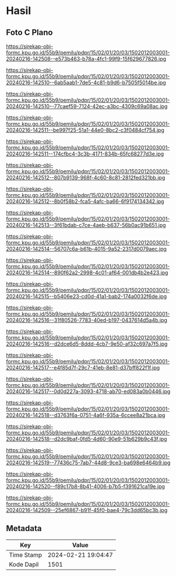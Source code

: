 # Hasil

## Foto C Plano

https://sirekap-obj-formc.kpu.go.id/55b9/pemilu/pdpr/15/02/01/20/03/1502012003001-20240216-142508--e573b463-b78a-4fc1-99f9-15f629677826.jpg

https://sirekap-obj-formc.kpu.go.id/55b9/pemilu/pdpr/15/02/01/20/03/1502012003001-20240216-142510--6ab5aab1-7de5-4c81-b9d6-b7505f5014be.jpg

https://sirekap-obj-formc.kpu.go.id/55b9/pemilu/pdpr/15/02/01/20/03/1502012003001-20240216-142510--77caef59-7124-42ec-a3bc-4309c69a08ac.jpg

https://sirekap-obj-formc.kpu.go.id/55b9/pemilu/pdpr/15/02/01/20/03/1502012003001-20240216-142511--be997f25-51a1-44e0-8bc2-c3f0484cf754.jpg

https://sirekap-obj-formc.kpu.go.id/55b9/pemilu/pdpr/15/02/01/20/03/1502012003001-20240216-142511--174cfbc4-3c3b-4171-834b-65fc68277d3e.jpg

https://sirekap-obj-formc.kpu.go.id/55b9/pemilu/pdpr/15/02/01/20/03/1502012003001-20240216-142512--807b9139-968f-4c60-8c81-2812fed321bb.jpg

https://sirekap-obj-formc.kpu.go.id/55b9/pemilu/pdpr/15/02/01/20/03/1502012003001-20240216-142512--8b0f58b2-fca5-4afc-ba66-6f9174134342.jpg

https://sirekap-obj-formc.kpu.go.id/55b9/pemilu/pdpr/15/02/01/20/03/1502012003001-20240216-142513--3f61bdab-c7ce-4aeb-b637-56b0ac91b651.jpg

https://sirekap-obj-formc.kpu.go.id/55b9/pemilu/pdpr/15/02/01/20/03/1502012003001-20240216-142514--56707c6a-b61b-4015-9a52-2317d0079aec.jpg

https://sirekap-obj-formc.kpu.go.id/55b9/pemilu/pdpr/15/02/01/20/03/1502012003001-20240216-142514--890f62a2-2998-4c01-af64-001db4b2e423.jpg

https://sirekap-obj-formc.kpu.go.id/55b9/pemilu/pdpr/15/02/01/20/03/1502012003001-20240216-142515--b5406e23-cd0d-41a1-bab2-174a0032f6de.jpg

https://sirekap-obj-formc.kpu.go.id/55b9/pemilu/pdpr/15/02/01/20/03/1502012003001-20240216-142516--31f80526-7783-40ed-b197-0437614d5a4b.jpg

https://sirekap-obj-formc.kpu.go.id/55b9/pemilu/pdpr/15/02/01/20/03/1502012003001-20240216-142516--d2dce6d5-8ddd-4cb7-9e50-af32c697a7f5.jpg

https://sirekap-obj-formc.kpu.go.id/55b9/pemilu/pdpr/15/02/01/20/03/1502012003001-20240216-142517--e4f85d7f-29c7-41eb-8e81-d37bff822f1f.jpg

https://sirekap-obj-formc.kpu.go.id/55b9/pemilu/pdpr/15/02/01/20/03/1502012003001-20240216-142517--0d0d227a-3093-4718-ab70-ed083a0b0446.jpg

https://sirekap-obj-formc.kpu.go.id/55b9/pemilu/pdpr/15/02/01/20/03/1502012003001-20240216-142518--d3763f6a-0751-4a6f-935a-6ccee8a21bca.jpg

https://sirekap-obj-formc.kpu.go.id/55b9/pemilu/pdpr/15/02/01/20/03/1502012003001-20240216-142518--d2dc9baf-0fd5-4d60-90e9-51b629b9c43f.jpg

https://sirekap-obj-formc.kpu.go.id/55b9/pemilu/pdpr/15/02/01/20/03/1502012003001-20240216-142519--77436c75-7ab7-44d8-9ce3-ba698e6464b9.jpg

https://sirekap-obj-formc.kpu.go.id/55b9/pemilu/pdpr/15/02/01/20/03/1502012003001-20240216-142520--f89c17b8-8b41-4006-b7b5-f391621ca19e.jpg

https://sirekap-obj-formc.kpu.go.id/55b9/pemilu/pdpr/15/02/01/20/03/1502012003001-20240216-142509--25ef6867-b91f-45f0-bae4-79c3dd65bc3b.jpg


## Metadata

| Key        | Value               |
| ---------- | ------------------- |
| Time Stamp | 2024-02-21 19:04:47 |
| Kode Dapil | 1501                |



